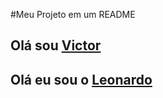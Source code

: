 #Meu Projeto em um README 
## Olá sou [Victor](https://github.com/victorluansilva/)
## Olá eu sou o [Leonardo](https://github.com/Leonardo2745)
